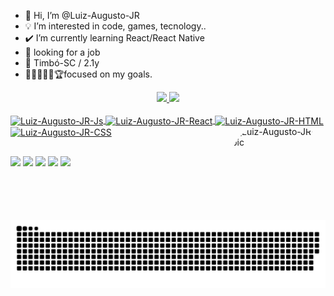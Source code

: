 - 👋 Hi, I’m @Luiz-Augusto-JR
- 💡 I’m interested in code, games, tecnology..
- ✔️ I’m currently learning React/React Native 
- 👔 looking for a job
- 📍  Timbó-SC / 2.1y
- 👨🏻‍💻🏋🏻🏆focused on my goals.

<div align="center">
  <a href="https://github.com/Luiz-Augusto-JR">
  <img height="180em" src="https://github-readme-stats.vercel.app/api?username=Luiz-Augusto-JR&show_icons=true&include_all_commits=true&count_private=true&theme=github_dark "/>
  <img height="180em" src="https://github-readme-stats.vercel.app/api/top-langs/?username=Luiz-Augusto-JR&layout=compact&langs_count=7&theme=github_dark "/>
</div>
  
<div style="display: inline_block"><br>
  <img align="center" alt="Luiz-Augusto-JR-Js" height="40" width="150" src="https://img.shields.io/badge/JavaScript-F7DF1E?style=for-the-badge&logo=javascript&logoColor=black">
  <img align="center" alt="Luiz-Augusto-JR-React" height="40" width="150" src="https://img.shields.io/badge/React-20232A?style=for-the-badge&logo=react&logoColor=61DAFB">
  <img align="center" alt="Luiz-Augusto-JR-HTML" height="40" width="150" src="https://img.shields.io/badge/HTML5-E34F26?style=for-the-badge&logo=html5&logoColor=white">
  <img align="center" alt="Luiz-Augusto-JR-CSS" height="40" width="150" src="https://img.shields.io/badge/CSS3-1572B6?style=for-the-badge&logo=css3&logoColor=white">
  <img align="right" alt="Luiz-Augusto-JR-pic" height="150" width="150" style="border-radius:50px;" src="https://media.giphy.com/media/USSUZyOZVcVlSXFT0Z/giphy.gif">
</div>
  
  ##
  
<div> 
    <a href="https://www.linkedin.com/in/luiz-augusto-1b3a75b6" target="_blank"><img src="https://img.shields.io/badge/LinkedIn-0077B5?style=for-the-badge&logo=linkedin&logoColor=white"   target="_blank"></a>
    <a href="https://www.instagram.com/juniorluiz__/" target="_blank"><img src="https://img.shields.io/badge/-Instagram-%23E4405F?style=for-the-badge&logo=instagram&logoColor=white"   target="_blank"></a>
    <a href="https://api.whatsapp.com/send?phone=+55047992620266" target="_blank"><img src="https://img.shields.io/badge/WhatsApp-25D366?style=for-the-badge&logo=whatsapp&logoColor=white"   target="_blank"></a> 
    <a href = "https://mail.google.com/mail/u/0/#inbox?compose=VpCqJWHdFzSmTbFCCLvGKTqNsVsFqbWNjwZgLnFrsdhSHRFQFVklhZmBFKtpxdHMPmWQbgb"><img src="https://img.shields.io/badge/-Gmail-%23333?style=for-the-badge&logo=gmail&logoColor=white" target="_blank"></a>
    <a href="https://www.facebook.com/juniorluiz43/" target="_blank"><img src="https://img.shields.io/badge/Facebook-1877F2?style=for-the-badge&logo=facebook&logoColor=white" target="_blank"></a> 
 
  ![Snake animation](https://github.com/Luiz-Augusto-JR/Luiz-Augusto-JR/blob/output/github-contribution-grid-snake.svg)
 
</div>
  
